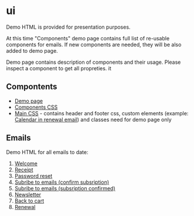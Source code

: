 # ui

Demo HTML is provided for presentation purposes. 

At this time "Components" demo page contains full list of re-usable components for emails. If new components are needed, they will be also added to demo page. 

Demo page contains description of components and their usage. Please inspect a component to get all propreties.
it 
## Compontents

* [Demo page](https://blstgr.github.io/ui/email/lib.html)
* [Components CSS](https://github.com/blstgr/ui/tree/master/email/css)
* [Main CSS](https://blstgr.github.io/ui/email/css/main.css) - contains header and footer css, custom elements (example: [Calendar in renewal email](https://blstgr.github.io/ui/email/7-renewal.html)) and classes need for demo page only



## Emails 

Demo HTML for all emails to date:
1. [Welcome](https://blstgr.github.io/ui/email/1-welcome.html)
2. [Receipt](https://blstgr.github.io/ui/email/2-receipt.html)
3. [Password reset](https://blstgr.github.io/ui/email/3-pwd-reset.html)
4. [Subribe to emails (confirm subsription)](https://blstgr.github.io/ui/email/4-subsription-confirm.html)
5. [Subribe to emails (subsription confirmed)](https://blstgr.github.io/ui/email/4-subsription-confirmed.html)
6. [Newsletter](https://blstgr.github.io/ui/email/5-newsletter.html)
7. [Back to cart](https://blstgr.github.io/ui/email/6-back-to-cart.html)
8. [Renewal](https://blstgr.github.io/ui/email/7-renewal.html)
